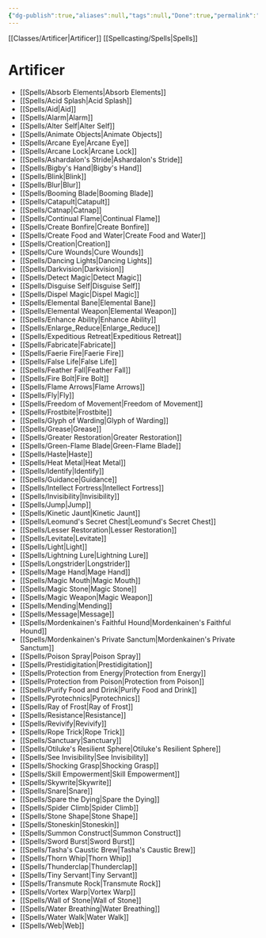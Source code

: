 ```yaml
---
{"dg-publish":true,"aliases":null,"tags":null,"Done":true,"permalink":"/classes/spelllists/artificer-spelllist/","dgHomeLink":false,"dgPassFrontmatter":true}
---
```


[[Classes/Artificer|Artificer]]
[[Spellcasting/Spells|Spells]]
# Artificer
- [[Spells/Absorb Elements|Absorb Elements]]
- [[Spells/Acid Splash|Acid Splash]]
- [[Spells/Aid|Aid]]
- [[Spells/Alarm|Alarm]]
- [[Spells/Alter Self|Alter Self]]
- [[Spells/Animate Objects|Animate Objects]]
- [[Spells/Arcane Eye|Arcane Eye]]
- [[Spells/Arcane Lock|Arcane Lock]]
- [[Spells/Ashardalon's Stride|Ashardalon's Stride]]
- [[Spells/Bigby's Hand|Bigby's Hand]]
- [[Spells/Blink|Blink]]
- [[Spells/Blur|Blur]]
- [[Spells/Booming Blade|Booming Blade]]
- [[Spells/Catapult|Catapult]]
- [[Spells/Catnap|Catnap]]
- [[Spells/Continual Flame|Continual Flame]]
- [[Spells/Create Bonfire|Create Bonfire]]
- [[Spells/Create Food and Water|Create Food and Water]]
- [[Spells/Creation|Creation]]
- [[Spells/Cure Wounds|Cure Wounds]]
- [[Spells/Dancing Lights|Dancing Lights]]
- [[Spells/Darkvision|Darkvision]]
- [[Spells/Detect Magic|Detect Magic]]
- [[Spells/Disguise Self|Disguise Self]]
- [[Spells/Dispel Magic|Dispel Magic]]
- [[Spells/Elemental Bane|Elemental Bane]]
- [[Spells/Elemental Weapon|Elemental Weapon]]
- [[Spells/Enhance Ability|Enhance Ability]]
- [[Spells/Enlarge_Reduce|Enlarge_Reduce]]
- [[Spells/Expeditious Retreat|Expeditious Retreat]]
- [[Spells/Fabricate|Fabricate]]
- [[Spells/Faerie Fire|Faerie Fire]]
- [[Spells/False Life|False Life]]
- [[Spells/Feather Fall|Feather Fall]]
- [[Spells/Fire Bolt|Fire Bolt]]
- [[Spells/Flame Arrows|Flame Arrows]]
- [[Spells/Fly|Fly]]
- [[Spells/Freedom of Movement|Freedom of Movement]]
- [[Spells/Frostbite|Frostbite]]
- [[Spells/Glyph of Warding|Glyph of Warding]]
- [[Spells/Grease|Grease]]
- [[Spells/Greater Restoration|Greater Restoration]]
- [[Spells/Green-Flame Blade|Green-Flame Blade]]
- [[Spells/Haste|Haste]]
- [[Spells/Heat Metal|Heat Metal]]
- [[Spells/Identify|Identify]]
- [[Spells/Guidance|Guidance]]
- [[Spells/Intellect Fortress|Intellect Fortress]]
- [[Spells/Invisibility|Invisibility]]
- [[Spells/Jump|Jump]]
- [[Spells/Kinetic Jaunt|Kinetic Jaunt]]
- [[Spells/Leomund's Secret Chest|Leomund's Secret Chest]]
- [[Spells/Lesser Restoration|Lesser Restoration]]
- [[Spells/Levitate|Levitate]]
- [[Spells/Light|Light]]
- [[Spells/Lightning Lure|Lightning Lure]]
- [[Spells/Longstrider|Longstrider]]
- [[Spells/Mage Hand|Mage Hand]]
- [[Spells/Magic Mouth|Magic Mouth]]
- [[Spells/Magic Stone|Magic Stone]]
- [[Spells/Magic Weapon|Magic Weapon]]
- [[Spells/Mending|Mending]]
- [[Spells/Message|Message]]
- [[Spells/Mordenkainen's Faithful Hound|Mordenkainen's Faithful Hound]]
- [[Spells/Mordenkainen's Private Sanctum|Mordenkainen's Private Sanctum]]
- [[Spells/Poison Spray|Poison Spray]]
- [[Spells/Prestidigitation|Prestidigitation]]
- [[Spells/Protection from Energy|Protection from Energy]]
- [[Spells/Protection from Poison|Protection from Poison]]
- [[Spells/Purify Food and Drink|Purify Food and Drink]]
- [[Spells/Pyrotechnics|Pyrotechnics]]
- [[Spells/Ray of Frost|Ray of Frost]]
- [[Spells/Resistance|Resistance]]
- [[Spells/Revivify|Revivify]]
- [[Spells/Rope Trick|Rope Trick]]
- [[Spells/Sanctuary|Sanctuary]]
- [[Spells/Otiluke's Resilient Sphere|Otiluke's Resilient Sphere]]
- [[Spells/See Invisibility|See Invisibility]]
- [[Spells/Shocking Grasp|Shocking Grasp]]
- [[Spells/Skill Empowerment|Skill Empowerment]]
- [[Spells/Skywrite|Skywrite]]
- [[Spells/Snare|Snare]]
- [[Spells/Spare the Dying|Spare the Dying]]
- [[Spells/Spider Climb|Spider Climb]]
- [[Spells/Stone Shape|Stone Shape]]
- [[Spells/Stoneskin|Stoneskin]]
- [[Spells/Summon Construct|Summon Construct]]
- [[Spells/Sword Burst|Sword Burst]]
- [[Spells/Tasha's Caustic Brew|Tasha's Caustic Brew]]
- [[Spells/Thorn Whip|Thorn Whip]]
- [[Spells/Thunderclap|Thunderclap]]
- [[Spells/Tiny Servant|Tiny Servant]]
- [[Spells/Transmute Rock|Transmute Rock]]
- [[Spells/Vortex Warp|Vortex Warp]]
- [[Spells/Wall of Stone|Wall of Stone]]
- [[Spells/Water Breathing|Water Breathing]]
- [[Spells/Water Walk|Water Walk]]
- [[Spells/Web|Web]]
